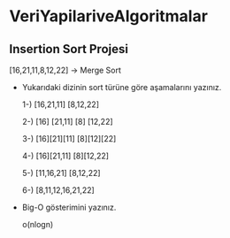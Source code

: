 # VeriYapilariveAlgoritmalar

## Insertion Sort Projesi

[16,21,11,8,12,22] -> Merge Sort

* Yukarıdaki dizinin sort türüne göre aşamalarını yazınız.

  1-) [16,21,11]  [8,12,22]
  
  2-) [16] [21,11]    [8] [12,22]

  3-) [16][21][11]    [8][12][22]

  4-) [16][21,11]     [8][12,22]

  5-) [11,16,21]      [8,12,22]

  6-) [8,11,12,16,21,22]

* Big-O gösterimini yazınız.

  o(nlogn)